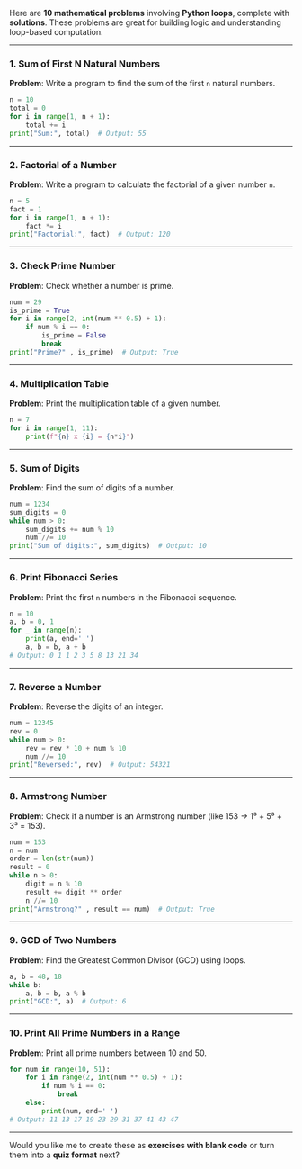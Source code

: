 Here are **10 mathematical problems** involving **Python loops**, complete with **solutions**. These problems are great for building logic and understanding loop-based computation.

---

### **1. Sum of First N Natural Numbers**

**Problem**: Write a program to find the sum of the first `n` natural numbers.

```python
n = 10
total = 0
for i in range(1, n + 1):
    total += i
print("Sum:", total)  # Output: 55
```

---

### **2. Factorial of a Number**

**Problem**: Write a program to calculate the factorial of a given number `n`.

```python
n = 5
fact = 1
for i in range(1, n + 1):
    fact *= i
print("Factorial:", fact)  # Output: 120
```

---

### **3. Check Prime Number**

**Problem**: Check whether a number is prime.

```python
num = 29
is_prime = True
for i in range(2, int(num ** 0.5) + 1):
    if num % i == 0:
        is_prime = False
        break
print("Prime?" , is_prime)  # Output: True
```

---

### **4. Multiplication Table**

**Problem**: Print the multiplication table of a given number.

```python
n = 7
for i in range(1, 11):
    print(f"{n} x {i} = {n*i}")
```

---

### **5. Sum of Digits**

**Problem**: Find the sum of digits of a number.

```python
num = 1234
sum_digits = 0
while num > 0:
    sum_digits += num % 10
    num //= 10
print("Sum of digits:", sum_digits)  # Output: 10
```

---

### **6. Print Fibonacci Series**

**Problem**: Print the first `n` numbers in the Fibonacci sequence.

```python
n = 10
a, b = 0, 1
for _ in range(n):
    print(a, end=' ')
    a, b = b, a + b
# Output: 0 1 1 2 3 5 8 13 21 34
```

---

### **7. Reverse a Number**

**Problem**: Reverse the digits of an integer.

```python
num = 12345
rev = 0
while num > 0:
    rev = rev * 10 + num % 10
    num //= 10
print("Reversed:", rev)  # Output: 54321
```

---

### **8. Armstrong Number**

**Problem**: Check if a number is an Armstrong number (like 153 → 1³ + 5³ + 3³ = 153).

```python
num = 153
n = num
order = len(str(num))
result = 0
while n > 0:
    digit = n % 10
    result += digit ** order
    n //= 10
print("Armstrong?" , result == num)  # Output: True
```

---

### **9. GCD of Two Numbers**

**Problem**: Find the Greatest Common Divisor (GCD) using loops.

```python
a, b = 48, 18
while b:
    a, b = b, a % b
print("GCD:", a)  # Output: 6
```

---

### **10. Print All Prime Numbers in a Range**

**Problem**: Print all prime numbers between 10 and 50.

```python
for num in range(10, 51):
    for i in range(2, int(num ** 0.5) + 1):
        if num % i == 0:
            break
    else:
        print(num, end=' ')
# Output: 11 13 17 19 23 29 31 37 41 43 47
```

---

Would you like me to create these as **exercises with blank code** or turn them into a **quiz format** next?
